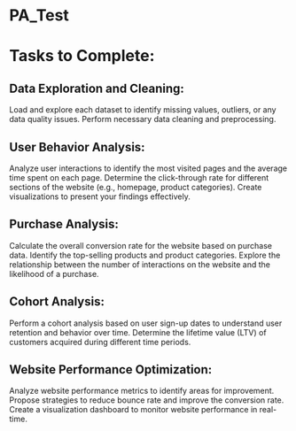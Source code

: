 # PA_Test

# Tasks to Complete:
## Data Exploration and Cleaning:
Load and explore each dataset to identify missing values, outliers, or any data quality issues.
Perform necessary data cleaning and preprocessing.
## User Behavior Analysis:
Analyze user interactions to identify the most visited pages and the average time spent on each page.
Determine the click-through rate for different sections of the website (e.g., homepage, product categories).
Create visualizations to present your findings effectively.
## Purchase Analysis:
Calculate the overall conversion rate for the website based on purchase data.
Identify the top-selling products and product categories.
Explore the relationship between the number of interactions on the website and the likelihood of a purchase.
## Cohort Analysis:
Perform a cohort analysis based on user sign-up dates to understand user retention and behavior over time.
Determine the lifetime value (LTV) of customers acquired during different time periods.
## Website Performance Optimization:
Analyze website performance metrics to identify areas for improvement.
Propose strategies to reduce bounce rate and improve the conversion rate.
Create a visualization dashboard to monitor website performance in real-time.
